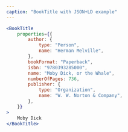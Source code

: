 ```yaml
---
caption: "BookTitle with JSON+LD example"
---
```


<!-- markdownlint-disable MD041 -->
<!-- dprint-ignore -->

```jsx
<BookTitle
	properties={{
		author: {
			type: "Person",
			name: "Herman Melville",
		},
		bookFormat: "Paperback",
		isbn: "9780393285000",
		name: "Moby Dick, or the Whale",
		numberOfPages: 736,
		publisher: {
			type: "Organization",
			name: "W. W. Norton & Company",
		},
	}}
>
	Moby Dick
</BookTitle>
```
